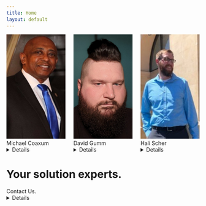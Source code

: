 ```yaml
---
title: Home
layout: default
---
```


<div class="columns">
  <div class="column">
    <img class="image is-14by9" src="/images/michael.jpg" alt="Michael Coaxum">
    <summary>Michael Coaxum</summary>
    <details><a href="https://www.linkedin.com/in/michael-coaxum-76887523/">Linkedin</a></details>
  </div>
  <div class="column">
    <img class="image is-14by9" src="/images/david.jpg" alt="David Gumm">
    <summary>David Gumm</summary>
    <details><a href="https://linkedin.com/in/gumm-david/">Linkedin</a></details>
  </div>
  <div class="column">
    <img class="image is-14by9" src="/images/hali.jpg" alt="Hali Scher">
    <summary>Hali Scher</summary>
    <details><a href="https://www.linkedin.com/in/hali-scher-2117631ba/">Linkedin</a></details>
  </div>
</div>

<h1>Your solution experts.</h1>

<summary>Contact Us.</summary>
<details><iframe frameborder="0" style="height:660px;border:none;" src='https://forms.zohopublic.com/davidgumm/form/ContactForm/formperma/CpmiDIDArCcRKX2BqoU4OExo18-jVS5D_1tJOkfn-t8'></iframe></details>
